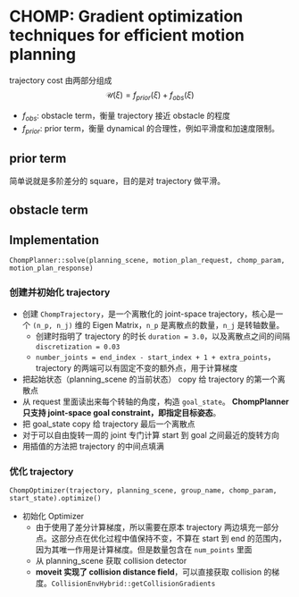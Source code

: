 # CHOMP: Gradient optimization techniques for efficient motion planning
trajectory cost 由两部分组成
$$\mathcal{U}(\xi) = f_{prior}(\xi) + f_{obs}(\xi)$$
- $f_{obs}$: obstacle term，衡量 trajectory 接近 obstacle 的程度
- $f_{prior}$: prior term，衡量 dynamical 的合理性，例如平滑度和加速度限制。

## prior term
简单说就是多阶差分的 square，目的是对 trajectory 做平滑。

## obstacle term

## Implementation

`ChompPlanner::solve(planning_scene, motion_plan_request, chomp_param, motion_plan_response)`

### 创建并初始化 trajectory
- 创建 `ChompTrajectory`，是一个离散化的 joint-space trajectory，核心是一个 `(n_p, n_j)` 维的 Eigen Matrix，`n_p` 是离散点的数量，`n_j` 是转轴数量。
  - 创建时指明了 trajectory 的时长 `duration = 3.0`，以及离散点之间的间隔 `discretization = 0.03`
  - `number_joints = end_index - start_index + 1 + extra_points`，trajectory 的两端可以有固定不变的额外点，用于计算梯度
- 把起始状态（planning_scene 的当前状态） copy 给 trajectory 的第一个离散点
- 从 request 里面读出来每个转轴的角度，构造 `goal_state`。 **ChompPlanner 只支持 joint-space goal constraint，即指定目标姿态**。
- 把 goal_state copy 给 trajectory 最后一个离散点
- 对于可以自由旋转一周的 joint 专门计算 start 到 goal 之间最近的旋转方向
- 用插值的方法把 trajectory 的中间点填满

### 优化 trajectory
`ChompOptimizer(trajectory, planning_scene, group_name, chomp_param, start_state).optimize()`

- 初始化 Optimizer
  - 由于使用了差分计算梯度，所以需要在原本 trajectory 两边填充一部分点。这部分点在优化过程中值保持不变，不算在 start 到 end 的范围内，因为其唯一作用是计算梯度。但是数量包含在 `num_points` 里面
  - 从 planning_scene 获取 collision detector
  - **moveit 实现了 collision distance field**，可以直接获取 collision 的梯度。`CollisionEnvHybrid::getCollisionGradients`
